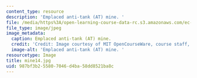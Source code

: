 ```yaml
---
content_type: resource
description: 'Emplaced anti-tank (AT) mine. '
file: /media/https%3A/open-learning-course-data-rc.s3.amazonaws.com/ec-s06-design-for-demining-spring-2007/987bf3b255807046d4ba58dd8521ba8c_mine14.jpg
file_type: image/jpeg
image_metadata:
  caption: Emplaced anti-tank (AT) mine.
  credit: 'Credit: Image courtesy of MIT OpenCourseWare, course staff, and students.'
  image-alt: 'Emplaced anti-tank (AT) mine. '
resourcetype: Image
title: mine14.jpg
uid: 987bf3b2-5580-7046-d4ba-58dd8521ba8c
---
```

